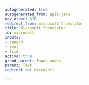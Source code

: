 ```yaml
---
autogenerated: true
autogenerated_from: apis.json
nav_order: 870
redirect_from: microsoft-translator
title: Microsoft Translator
id: microsoft
inputs:
- speech
- text
- file
active: true
grand_parent: Input modes
parent: Text
redirect_to: microsoft

---
```


